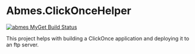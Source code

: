 Abmes.ClickOnceHelper
=====================
[![abmes MyGet Build Status](https://www.myget.org/BuildSource/Badge/abmes?identifier=f6e748d5-6468-407c-94ce-218ab51decf7)](https://www.myget.org/)

This project helps with building a ClickOnce application and deploying it to an ftp server.